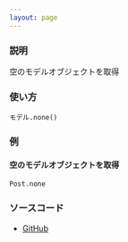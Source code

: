 ```yaml
---
layout: page
---
```

### 説明
空のモデルオブジェクトを取得

### 使い方
    モデル.none()

### 例
#### 空のモデルオブジェクトを取得
    Post.none

### ソースコード
* [GitHub](https://github.com/rails/rails/blob/f33d52c95217212cbacc8d5e44b5a8e3cdc6f5b3/activerecord/lib/active_record/relation/query_methods.rb#L800)